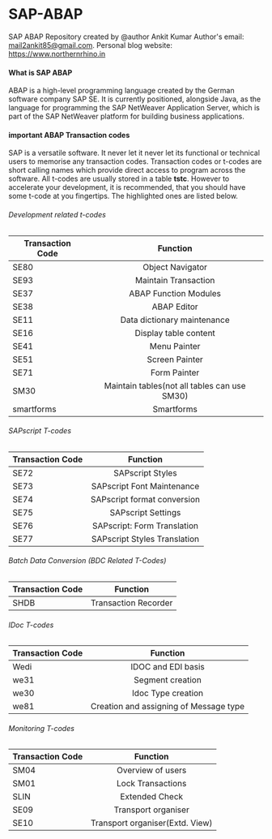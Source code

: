 # SAP-ABAP
 SAP ABAP Repository created by @author Ankit Kumar
 Author's email: mail2ankit85@gmail.com.
 Personal blog website: https://www.northernrhino.in

#### What is SAP ABAP
ABAP is a high-level programming language created by the German software company SAP SE. It is currently positioned, alongside Java, as the language for programming the SAP NetWeaver Application Server, which is part of the SAP NetWeaver platform for building business applications.

#### important ABAP Transaction codes

SAP is a versatile software. It never let it never let its functional or technical users to memorise any transaction codes.
Transaction codes or t-codes are short calling names which provide direct access to program across the software. All t-codes are usually stored in a table **tstc**. However to accelerate your development, it is recommended, that you should have some t-code at you fingertips. The highlighted ones are listed below.

###### Development related t-codes

| Transaction Code | Function  |
| ------------- |:-------------:|
| SE80 | Object Navigator |
| SE93 | Maintain Transaction |
| SE37 | ABAP Function Modules |
| SE38 | ABAP Editor |
| SE11 | Data dictionary maintenance |
| SE16 | Display table content |
| SE41 | Menu Painter |
| SE51 | Screen Painter |
| SE71 | Form Painter |
| SM30 | Maintain tables(not all tables can use SM30) |
| smartforms | Smartforms |


###### SAPscript T-codes

| Transaction Code | Function  |
| ------------- |:-------------:|
| SE72 | SAPscript Styles |
| SE73 | SAPscript Font Maintenance |
| SE74 | SAPscript format conversion |
| SE75 | SAPscript Settings |
| SE76 | SAPscript: Form Translation |
| SE77 | SAPscript Styles Translation |

###### Batch Data Conversion (BDC Related T-Codes)

| Transaction Code | Function  |
| ------------- |:-------------:|
| SHDB  | Transaction Recorder  |


###### IDoc T-codes

| Transaction Code | Function  |
| ------------- |:-------------:|
| Wedi  | IDOC and EDI basis |
| we31  | Segment creation |
| we30  | Idoc Type creation |
| we81  | Creation and assigning of Message type |

###### Monitoring T-codes

| Transaction Code | Function  |
| ------------- |:-------------:|
| SM04  | Overview of users  |
| SM01  | Lock Transactions  |
| SLIN  | Extended Check  |
| SE09 | Transport organiser |
| SE10 | Transport organiser(Extd. View) |
